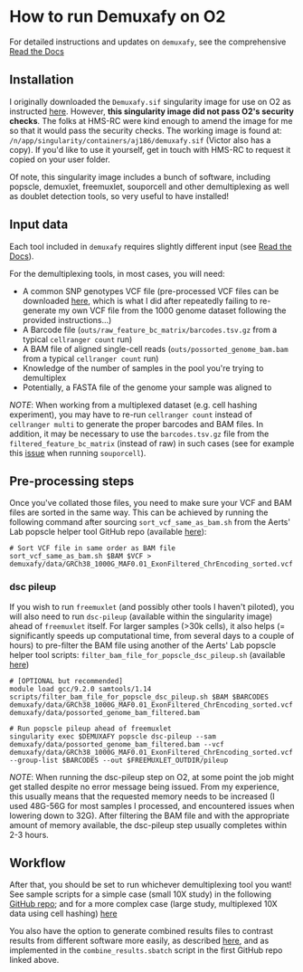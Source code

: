 # How to run Demuxafy on O2

For detailed instructions and updates on `demuxafy`, see the comprehensive [Read the Docs](https://demultiplexing-doublet-detecting-docs.readthedocs.io/en/latest/index.html#)


## Installation

I originally downloaded the `Demuxafy.sif` singularity image for use on O2 as instructed [here](https://demultiplexing-doublet-detecting-docs.readthedocs.io/en/latest/Installation.html). However, **this singularity image did not pass O2's security checks**. The folks at HMS-RC were kind enough to amend the image for me so that it would pass the security checks. The working image is found at: `/n/app/singularity/containers/aj186/demuxafy.sif` (Victor also has a copy). If you'd like to use it yourself, get in touch with HMS-RC to request it copied on your user folder.

Of note, this singularity image includes a bunch of software, including popscle, demuxlet, freemuxlet, souporcell and other demultiplexing as well as doublet detection tools, so very useful to have installed!


## Input data 

Each tool included in `demuxafy` requires slightly different input (see [Read the Docs](https://demultiplexing-doublet-detecting-docs.readthedocs.io/en/latest/index.html#)). 

For the demultiplexing tools, in most cases, you will need:

- A common SNP genotypes VCF file (pre-processed VCF files can be downloaded [here](https://demultiplexing-doublet-detecting-docs.readthedocs.io/en/latest/DataPrep.html), which is what I did after repeatedly failing to re-generate my own VCF file from the 1000 genome dataset following the provided instructions...)
- A Barcode file (`outs/raw_feature_bc_matrix/barcodes.tsv.gz` from a typical `cellranger count` run)
- A BAM file of aligned single-cell reads (`outs/possorted_genome_bam.bam` from a typical `cellranger count` run)
- Knowledge of the number of samples in the pool you're trying to demultiplex
- Potentially, a FASTA file of the genome your sample was aligned to

_NOTE_: When working from a multiplexed dataset (e.g. cell hashing experiment), you may have to re-run `cellranger count` instead of `cellranger multi` to generate the proper barcodes and BAM files. In addition, it may be necessary to use the `barcodes.tsv.gz` file from the `filtered_feature_bc_matrix` (instead of raw) in such cases (see for example this [issue](https://github.com/wheaton5/souporcell/issues/128) when running `souporcell`). 


## Pre-processing steps

Once you've collated those files, you need to make sure your VCF and BAM files are sorted in the same way. This can be achieved by running the following command after sourcing `sort_vcf_same_as_bam.sh` from the Aerts' Lab popscle helper tool GitHub repo (available [here](https://github.com/aertslab/popscle_helper_tools/blob/master/sort_vcf_same_as_bam.sh)):

```
# Sort VCF file in same order as BAM file
sort_vcf_same_as_bam.sh $BAM $VCF > demuxafy/data/GRCh38_1000G_MAF0.01_ExonFiltered_ChrEncoding_sorted.vcf
```

### dsc pileup

If you wish to run `freemuxlet` (and possibly other tools I haven't piloted), you will also need to run `dsc-pileup` (available within the singularity image) ahead of `freemuxlet` itself. For larger samples (>30k cells), it also helps (= significantly speeds up computational time, from several days to a couple of hours) to pre-filter the BAM file using another of the Aerts' Lab popscle helper tool scripts: `filter_bam_file_for_popscle_dsc_pileup.sh` (available [here](https://github.com/aertslab/popscle_helper_tools/blob/master/filter_bam_file_for_popscle_dsc_pileup.sh))

```
# [OPTIONAL but recommended]
module load gcc/9.2.0 samtools/1.14
scripts/filter_bam_file_for_popscle_dsc_pileup.sh $BAM $BARCODES demuxafy/data/GRCh38_1000G_MAF0.01_ExonFiltered_ChrEncoding_sorted.vcf demuxafy/data/possorted_genome_bam_filtered.bam

# Run popscle pileup ahead of freemuxlet
singularity exec $DEMUXAFY popscle dsc-pileup --sam demuxafy/data/possorted_genome_bam_filtered.bam --vcf demuxafy/data/GRCh38_1000G_MAF0.01_ExonFiltered_ChrEncoding_sorted.vcf --group-list $BARCODES --out $FREEMUXLET_OUTDIR/pileup
``` 

_NOTE_: When running the dsc-pileup step on O2, at some point the job might get stalled despite no error message being issued. From my experience, this usually means that the requested memory needs to be increased (I used 48G-56G for most samples I processed, and encountered issues when lowering down to 32G). After filtering the BAM file and with the appropriate amount of memory available, the dsc-pileup step usually completes within 2-3 hours.


## Workflow

After that, you should be set to run whichever demultiplexing tool you want! See sample scripts for a simple case (small 10X study) in the following [GitHub repo](https://github.com/hbc/neuhausser_scRNA-seq_human_embryo_hbc04528/tree/main/pilot_scRNA-seq/demuxafy/scripts); and for a more complex case (large study, multiplexed 10X data using cell hashing) [here](https://github.com/hbc/hbc_10xCITESeq_Pregizer-Visterra-_hbc04485/tree/main/demuxafy/scripts)

You also have the option to generate combined results files to contrast results from different software more easily, as described [here](https://demultiplexing-doublet-detecting-docs.readthedocs.io/en/latest/CombineResults.html), and as implemented in the `combine_results.sbatch` script in the first GitHub repo linked above.

